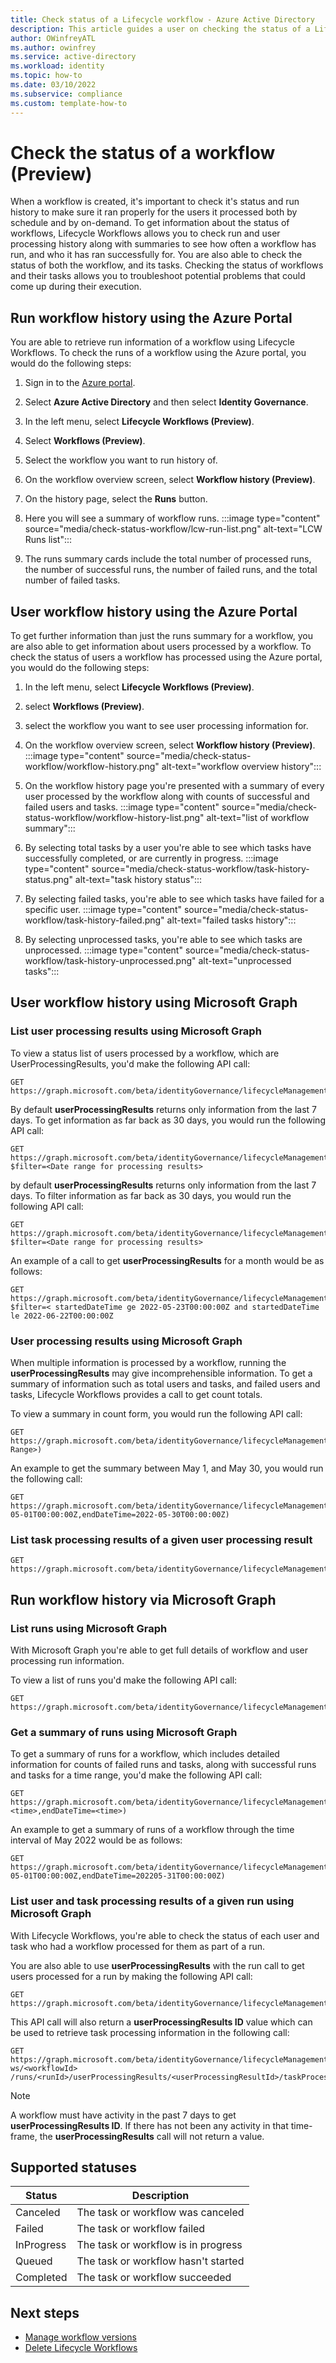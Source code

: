 ```yaml
---
title: Check status of a Lifecycle workflow - Azure Active Directory
description: This article guides a user on checking the status of a Lifecycle workflow
author: OWinfreyATL
ms.author: owinfrey
ms.service: active-directory
ms.workload: identity
ms.topic: how-to 
ms.date: 03/10/2022
ms.subservice: compliance
ms.custom: template-how-to 
---
```



# Check the status of a workflow (Preview)

When a workflow is created, it's important to check it's status and run history to make sure it ran properly for the users it processed both by schedule and by on-demand. To get information about the status of workflows, Lifecycle Workflows allows you to check run and user processing history along with summaries to see how often a workflow has run, and who it has ran successfully for. You are also able to check the status of both the workflow, and its tasks. Checking the status of workflows and their tasks allows you to troubleshoot potential problems that could come up during their execution.


## Run workflow history using the Azure Portal

You are able to retrieve run information of a workflow using Lifecycle Workflows. To check the runs of a workflow using the Azure portal, you would do the following steps:

1. Sign in to the [Azure portal](https://portal.azure.com).

1. Select **Azure Active Directory** and then select **Identity Governance**.

1. In the left menu, select **Lifecycle Workflows (Preview)**.

1. Select **Workflows (Preview)**.

1. Select the workflow you want to run history of. 

1. On the workflow overview screen, select **Workflow history (Preview)**.

1. On the history page, select the **Runs** button.  

1. Here you will see a summary of workflow runs.
    :::image type="content" source="media/check-status-workflow/lcw-run-list.png" alt-text="LCW Runs list":::
1. The runs summary cards include the total number of processed runs, the number of successful runs, the number of failed runs, and the total number of failed tasks.   

## User workflow history using the Azure Portal

To get further information than just the runs summary for a workflow, you are also able to get information about users processed by a workflow. To check the status of users a workflow has processed using the Azure portal, you would do the following steps:

 
1. In the left menu, select **Lifecycle Workflows (Preview)**.

1. select **Workflows (Preview)**.

1. select the workflow you want to see user processing information for. 

1. On the workflow overview screen, select **Workflow history (Preview)**.
    :::image type="content" source="media/check-status-workflow/workflow-history.png" alt-text="workflow overview history":::
1. On the workflow history page you're presented with a summary of every user processed by the workflow along with counts of successful and failed users and tasks.
    :::image type="content" source="media/check-status-workflow/workflow-history-list.png" alt-text="list of workflow summary":::
1. By selecting total tasks by a user you're able to see which tasks have successfully completed, or are currently in progress.
    :::image type="content" source="media/check-status-workflow/task-history-status.png" alt-text="task history status":::
1. By selecting failed tasks, you're able to see which tasks have failed for a specific user.
    :::image type="content" source="media/check-status-workflow/task-history-failed.png" alt-text="failed tasks history":::
1. By selecting unprocessed tasks, you're able to see which tasks are unprocessed.
    :::image type="content" source="media/check-status-workflow/task-history-unprocessed.png" alt-text="unprocessed tasks":::


## User workflow history using Microsoft Graph

### List user processing results using Microsoft Graph

To view a status list of users processed by a workflow, which are UserProcessingResults, you'd make the following API call:

```http
GET https://graph.microsoft.com/beta/identityGovernance/lifecycleManagement/workflows/<workflowId>/userProcessingResults
```

By default **userProcessingResults** returns only information from the last 7 days. To get information as far back as 30 days, you would run the following API call:

```http
GET https://graph.microsoft.com/beta/identityGovernance/lifecycleManagement/workflows/<workflowId>/userProcessingResults?$filter=<Date range for processing results>
```

by default **userProcessingResults** returns only information from the last 7 days. To filter information as far back as 30 days, you would run the following API call:

```http
GET https://graph.microsoft.com/beta/identityGovernance/lifecycleManagement/workflows/<id>/userProcessingResults?$filter=<Date range for processing results>
```

An example of a call to get **userProcessingResults** for a month would be as follows:

```http
GET https://graph.microsoft.com/beta/identityGovernance/lifecycleManagement/workflows/<workflowId>/userProcessingResults?$filter=< startedDateTime ge 2022-05-23T00:00:00Z and startedDateTime le 2022-06-22T00:00:00Z
```

### User processing results using Microsoft Graph

When multiple information is processed by a workflow, running the **userProcessingResults** may give incomprehensible information. To get a summary of information such as total users and tasks, and failed users and tasks, Lifecycle Workflows provides a call to get count totals.

To view a summary in count form, you would run the following API call:
```http
GET https://graph.microsoft.com/beta/identityGovernance/lifecycleManagement/workflows/<workflowId>/userProcessingResults/summary(<Date Range>)
```

An example to get the summary between May 1, and May 30, you would run the following call:

```http
GET https://graph.microsoft.com/beta/identityGovernance/lifecycleManagement/workflows/<workflowId>/userProcessingResults/summary(startDateTime=2022-05-01T00:00:00Z,endDateTime=2022-05-30T00:00:00Z)
```

### List task processing results of a given user processing result

```http
GET https://graph.microsoft.com/beta/identityGovernance/lifecycleManagement/workflows/<workflowId>/userProcessingResults/<userProcessingResultId>/taskProcessingResults/
```

## Run workflow history via Microsoft Graph

### List runs using Microsoft Graph

With Microsoft Graph you're able to get full details of workflow and user processing run information.

To view a list of runs you'd make the following API call:

```http
GET https://graph.microsoft.com/beta/identityGovernance/lifecycleManagement/workflows/<workflowId>/runs
```

### Get a summary of runs using Microsoft Graph

To get a summary of runs for a workflow, which includes detailed information for counts of failed runs and tasks, along with successful runs and tasks for a time range, you'd make the following API call:

```http
GET https://graph.microsoft.com/beta/identityGovernance/lifecycleManagement/workflows/<workflowId>/runs/summary(startDateTime=<time>,endDateTime=<time>)
```
An example to get a summary of runs of a workflow through the time interval of May 2022 would be as follows:

```http
GET https://graph.microsoft.com/beta/identityGovernance/lifecycleManagement/workflows/<workflowId>/runs/summary(startDateTime=2022-05-01T00:00:00Z,endDateTime=202205-31T00:00:00Z)
```

### List user and task processing results of a given run using Microsoft Graph

With Lifecycle Workflows, you're able to check the status of each user and task who had a workflow processed for them as part of a run.

 
You are also able to use **userProcessingResults** with the run call to get users processed for a run by making the following API call:

```http
GET https://graph.microsoft.com/beta/identityGovernance/lifecycleManagement/workflows/<workflowId>/runs/<runId>/userProcessingResults
```

This API call will also return a **userProcessingResults ID** value which can be used to retrieve task processing information in the following call:

```http
GET https://graph.microsoft.com/beta/identityGovernance/lifecycleManagement/workflo ws/<workflowId> /runs/<runId>/userProcessingResults/<userProcessingResultId>/taskProcessingResults
```

> [!NOTE]
> A workflow must have activity in the past 7 days to get **userProcessingResults ID**. If there has not been any activity in that time-frame, the **userProcessingResults** call will not return a value.

## Supported statuses

|Status  |Description  |
|---------|---------|
|Canceled     |  The task or workflow was canceled       |
|Failed     |    The task or workflow failed     |
|InProgress     | The task or workflow is in progress        |
|Queued     | The task or workflow hasn't started        |
|Completed     |  The task or workflow succeeded       |


## Next steps

- [Manage workflow versions](manage-workflow-tasks.md)
- [Delete Lifecycle Workflows](delete-lifecycle-workflow.md)
